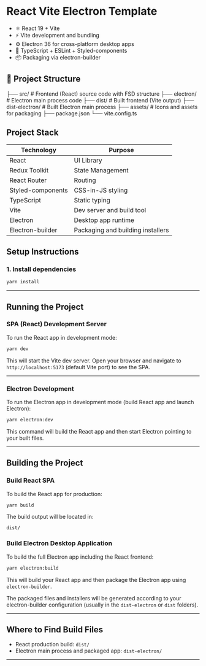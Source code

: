 # React Vite Electron Template

- ⚛️ React 19 + Vite
- ⚡ Vite development and bundling
- ⚙️ Electron 36 for cross-platform desktop apps
- 🧰 TypeScript + ESLint + Styled-components
- 📦 Packaging via electron-builder

## 📁 Project Structure

├── src/ # Frontend (React) source code with FSD structure
├── electron/ # Electron main process code
├── dist/ # Built frontend (Vite output)
├── dist-electron/ # Built Electron main process
├── assets/ # Icons and assets for packaging
├── package.json
└── vite.config.ts

## Project Stack

| Technology        | Purpose                              |
|-------------------|------------------------------------|
| React             | UI Library                         |
| Redux Toolkit     | State Management                   |
| React Router      | Routing                           |
| Styled-components | CSS-in-JS styling                  |
| TypeScript        | Static typing                      |
| Vite              | Dev server and build tool          |
| Electron          | Desktop app runtime                |
| Electron-builder  | Packaging and building installers  |

## Setup Instructions

### 1. Install dependencies

```bash
yarn install
```

---

## Running the Project

### SPA (React) Development Server

To run the React app in development mode:

```bash
yarn dev
```

This will start the Vite dev server. Open your browser and navigate to `http://localhost:5173` (default Vite port) to see the SPA.

---

### Electron Development

To run the Electron app in development mode (build React app and launch Electron):

```bash
yarn electron:dev
```

This command will build the React app and then start Electron pointing to your built files.

---

## Building the Project

### Build React SPA

To build the React app for production:

```bash
yarn build
```

The build output will be located in:

```
dist/
```

### Build Electron Desktop Application

To build the full Electron app including the React frontend:

```bash
yarn electron:build
```

This will build your React app and then package the Electron app using `electron-builder`.

The packaged files and installers will be generated according to your electron-builder configuration (usually in the `dist-electron` or `dist` folders).

---

## Where to Find Build Files

- React production build: `dist/`
- Electron main process and packaged app: `dist-electron/`

---

